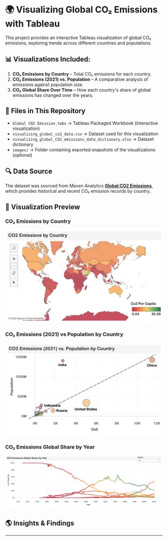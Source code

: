 # 🌍 Visualizing Global CO₂ Emissions with Tableau

This project provides an interactive Tableau visualization of global CO₂ emissions, exploring trends across different countries and populations.  

## 📊 Visualizations Included:

1. **CO₂ Emissions by Country** – Total CO₂ emissions for each country.
2. **CO₂ Emissions (2021) vs. Population** – A comparative analysis of emissions against population size.
3. **CO₂ Global Share Over Time** – How each country's share of global emissions has changed over the years.

## 📂 Files in This Repository
- `Global CO2 Emission.twbx` → Tableau Packaged Workbook (interactive visualization)
- `visualizing_global_co2_data.csv` → Dataset used for this visualization
- `visualizing_global_CO2_emissions_data_dictionary.xlsx` → Dataset dictionary
- `images/` → Folder containing exported snapshots of the visualizations (optional)

## 🔍 Data Source
The dataset was sourced from Maven Analytics **[Global CO2 Emissions](https://maven-datasets.s3.amazonaws.com/Global+CO2+Emissions/CO2+Emissions.zip)**, which provides historical and recent CO₂ emission records by country. 

## 📸 Visualization Preview

### CO₂ Emissions by Country
![CO₂ Emissions by Country](./images/CO2_Emissions_by_country.png)

### CO₂ Emissions (2021) vs Population by Country
![CO₂ vs Population](./images/CO2_Emissions_(2021)_vs_Population_by_Country.png)

### CO₂ Emissions Global Share by Year
![CO₂ Global Share](./images/CO2_Emissions_Global_Share_by_Year.png)


## 🌎 Insights & Findings




---
